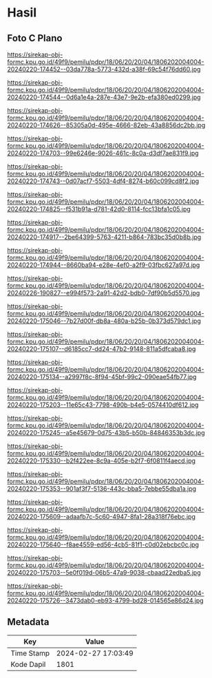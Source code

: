 # Hasil

## Foto C Plano

https://sirekap-obj-formc.kpu.go.id/49f9/pemilu/pdpr/18/06/20/20/04/1806202004004-20240220-174452--03da778a-5773-432d-a38f-69c54f76dd60.jpg

https://sirekap-obj-formc.kpu.go.id/49f9/pemilu/pdpr/18/06/20/20/04/1806202004004-20240220-174544--0d6a1e4a-287e-43e7-9e2b-efa380ed0299.jpg

https://sirekap-obj-formc.kpu.go.id/49f9/pemilu/pdpr/18/06/20/20/04/1806202004004-20240220-174626--85305a0d-495e-4666-82eb-43a8856dc2bb.jpg

https://sirekap-obj-formc.kpu.go.id/49f9/pemilu/pdpr/18/06/20/20/04/1806202004004-20240220-174703--99e6246e-9026-461c-8c0a-d3df7ae831f9.jpg

https://sirekap-obj-formc.kpu.go.id/49f9/pemilu/pdpr/18/06/20/20/04/1806202004004-20240220-174743--0d07acf7-5503-4df4-8274-b60c099cd8f2.jpg

https://sirekap-obj-formc.kpu.go.id/49f9/pemilu/pdpr/18/06/20/20/04/1806202004004-20240220-174825--f531b91a-d781-42d0-8114-fcc13bfa1c05.jpg

https://sirekap-obj-formc.kpu.go.id/49f9/pemilu/pdpr/18/06/20/20/04/1806202004004-20240220-174917--2be64399-5763-4211-b864-783bc35d0b8b.jpg

https://sirekap-obj-formc.kpu.go.id/49f9/pemilu/pdpr/18/06/20/20/04/1806202004004-20240220-174944--8660ba94-e28e-4ef0-a2f9-03fbc627a97d.jpg

https://sirekap-obj-formc.kpu.go.id/49f9/pemilu/pdpr/18/06/20/20/04/1806202004004-20240226-190827--e994f573-2a91-42d2-bdb0-7df90b5d5570.jpg

https://sirekap-obj-formc.kpu.go.id/49f9/pemilu/pdpr/18/06/20/20/04/1806202004004-20240220-175046--7b27d00f-db8a-480a-b25b-0b373d579dc1.jpg

https://sirekap-obj-formc.kpu.go.id/49f9/pemilu/pdpr/18/06/20/20/04/1806202004004-20240220-175107--d6185cc7-dd24-47b2-9148-811a5dfcaba8.jpg

https://sirekap-obj-formc.kpu.go.id/49f9/pemilu/pdpr/18/06/20/20/04/1806202004004-20240220-175134--a2997f8c-8f94-45bf-99c2-090eae54fb77.jpg

https://sirekap-obj-formc.kpu.go.id/49f9/pemilu/pdpr/18/06/20/20/04/1806202004004-20240220-175203--11e65c43-7798-490b-b4e5-0574410df612.jpg

https://sirekap-obj-formc.kpu.go.id/49f9/pemilu/pdpr/18/06/20/20/04/1806202004004-20240220-175245--a5e45679-0d75-43b5-b50b-84846353b3dc.jpg

https://sirekap-obj-formc.kpu.go.id/49f9/pemilu/pdpr/18/06/20/20/04/1806202004004-20240220-175330--b2f422ee-8c9a-405e-b2f7-6f0811f4aecd.jpg

https://sirekap-obj-formc.kpu.go.id/49f9/pemilu/pdpr/18/06/20/20/04/1806202004004-20240220-175353--901af3f7-5136-443c-bba5-7ebbe55dba1a.jpg

https://sirekap-obj-formc.kpu.go.id/49f9/pemilu/pdpr/18/06/20/20/04/1806202004004-20240220-175609--adaafb7c-5c60-4947-8fa1-28a318f76ebc.jpg

https://sirekap-obj-formc.kpu.go.id/49f9/pemilu/pdpr/18/06/20/20/04/1806202004004-20240220-175640--f8ae4559-ed56-4cb5-81f1-c0d02ebcbc0c.jpg

https://sirekap-obj-formc.kpu.go.id/49f9/pemilu/pdpr/18/06/20/20/04/1806202004004-20240220-175703--5e0f019d-06b5-47a9-9038-cbaad22edba5.jpg

https://sirekap-obj-formc.kpu.go.id/49f9/pemilu/pdpr/18/06/20/20/04/1806202004004-20240220-175726--3473dab0-eb93-4799-bd28-014565e86d24.jpg


## Metadata

| Key        | Value               |
| ---------- | ------------------- |
| Time Stamp | 2024-02-27 17:03:49 |
| Kode Dapil | 1801                |



